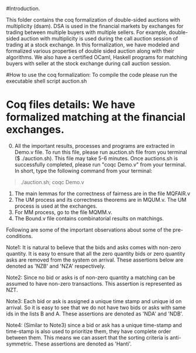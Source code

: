 #Introduction.

This folder contains the coq formalization of double-sided auctions with multiplicity (dsam). 
DSA is used in the financial markets by exchanges for trading between multiple buyers with multiple sellers. 
For example,  double-sided auction with multiplicity is used during the call auction session of trading at a stock exchange. 
In this formalization, we have modeled and formalized various properties of double sided auction along with their algorithms. 
We also have a certified OCaml, Haskell programs for matching buyers with seller at the stock exchange during call auction session.

#How to use the coq formalization: To compile the code please run the executable shell script auction.sh

# Coq files details: We have formalized matching at the financial exchanges. 
0. All the important results, processes and programs are extracted in Demo.v file. To run this file, please 
run auction.sh file from you terminal ($ ./auction.sh). This file may take 5-6 minutes. Once auctions.sh is successfully 
completed, please run "coqc Demo.v" from your terminal. In short, type the following command from your terminal:

> ./auction.sh;
> coqc Demo.v 

1. The main lemmas for the correctness of fairness are in the file MQFAIR.v
2. The UM process and its correctness theorems are in MQUM.v. The UM process is used at the exchanges.
3. For MM process, go to the file MQMM.v.
4. The Bound.v file contains combinatorial results on matchings. 

Following are some of the important observations about some of the pre-conditions.

Note1: It is natural to believe that the bids and asks comes with 
non-zero quantity. It is easy to ensure that all the zero quantity bids
or zero quantity asks are removed from the system on arrival.
These assertions below are denoted as 'NZB' and 'NZA' respectively.

Note2: Since no bid or asks is of non-zero quantity a matching can be
assumed to have non-zero transactions. This assertion is represented as
NZT.

Note3: Each bid or ask is assigned a unique time stamp and unique id 
on arrival. So it is easy to see that we do not have two bids or asks with 
same ids in the lists B and A. These assertions are denoted as 'NDA' and 'NDB'.

Note4: (Similar to Note3) since a bid or ask has a unique time-stamp and 
time-stamp is also used to prioritize them, they have complete order between them. 
This means we can assert that the sorting criteria is anti-symmetric. 
These assertions are denoted as 'Hanti'.
